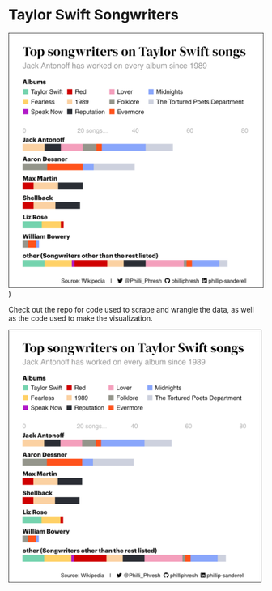 # Taylor Swift Songwriters

![Visualization of song count for songwriters that have collaborated with Taylor Swift on her main albums](https://github.com/philliphresh/taylor-swift-songwriters/blob/main/ts-songwriters-by-album.png))

Check out the repo for code used to scrape and wrangle the data, as well as the code used to make the visualization.

<img src="https://github.com/philliphresh/taylor-swift-songwriters/blob/main/ts-songwriters-by-album.png" alt="Visualization of song count for songwriters that have collaborated with Taylor Swift on her main albums" width="500"/>